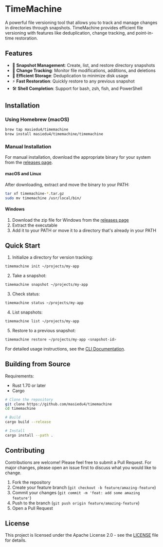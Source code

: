 # TimeMachine

A powerful file versioning tool that allows you to track and manage changes in directories through snapshots. TimeMachine provides efficient file versioning with features like deduplication, change tracking, and point-in-time restoration.

## Features

- 📸 **Snapshot Management**: Create, list, and restore directory snapshots
- 🔄 **Change Tracking**: Monitor file modifications, additions, and deletions
- 💨 **Efficient Storage**: Deduplication to minimize disk usage
- ⚡️ **Fast Restoration**: Quickly restore to any previous snapshot
- 🛠 **Shell Completion**: Support for bash, zsh, fish, and PowerShell

## Installation

### Using Homebrew (macOS)

```bash
brew tap masiedu4/timemachine
brew install masiedu4/timemachine/timemachine
```

### Manual Installation

For manual installation, download the appropriate binary for your system from the [releases page](https://github.com/masiedu4/timemachine/releases).

#### macOS and Linux
After downloading, extract and move the binary to your PATH:
```bash
tar xf timemachine-*.tar.gz
sudo mv timemachine /usr/local/bin/
```

#### Windows
1. Download the zip file for Windows from the [releases page](https://github.com/masiedu4/timemachine/releases)
2. Extract the executable
3. Add it to your PATH or move it to a directory that's already in your PATH

## Quick Start

1. Initialize a directory for version tracking:
```bash
timemachine init ~/projects/my-app
```

2. Take a snapshot:
```bash
timemachine snapshot ~/projects/my-app
```

3. Check status:
```bash
timemachine status ~/projects/my-app
```

4. List snapshots:
```bash
timemachine list ~/projects/my-app
```

5. Restore to a previous snapshot:
```bash
timemachine restore ~/projects/my-app <snapshot-id>
```

For detailed usage instructions, see the [CLI Documentation](CLI.md).

## Building from Source

Requirements:
- Rust 1.70 or later
- Cargo

```bash
# Clone the repository
git clone https://github.com/masiedu4/timemachine
cd timemachine

# Build
cargo build --release

# Install
cargo install --path .
```

## Contributing

Contributions are welcome! Please feel free to submit a Pull Request. For major changes, please open an issue first to discuss what you would like to change.

1. Fork the repository
2. Create your feature branch (`git checkout -b feature/amazing-feature`)
3. Commit your changes (`git commit -m 'feat: add some amazing feature'`)
4. Push to the branch (`git push origin feature/amazing-feature`)
5. Open a Pull Request

## License

This project is licensed under the Apache License 2.0 - see the [LICENSE](LICENSE) file for details.
